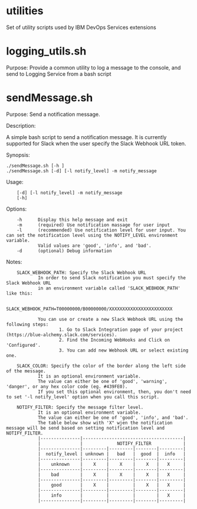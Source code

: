 # utilities
Set of utility scripts used by IBM DevOps Services extensions

# logging_utils.sh 
Purpose: Provide a common utility to log a message to the console, and send to Logging Service from a bash script

# sendMessage.sh 
Purpose:  Send a notification message.

Description:

A simple bash script to send a notification message. It is currently supported for Slack when the user specify the Slack Webhook URL token. 

Synopsis:

    ./sendMessage.sh [-h ]
    ./sendMessage.sh [-d] [-l notify_level] -m notify_message

Usage:  

        [-d] [-l notify_level] -m notify_message
        [-h]

Options:

        -h      Display this help message and exit
        -m      (required) Use notification massage for user input
        -l      (recommended) Use notification level for user input. You can set the notification level using the NOTIFY_LEVEL environment variable.
                Valid values are 'good', 'info', and 'bad'. 
        -d      (optional) Debug information 

Notes:

        SLACK_WEBHOOK_PATH: Specify the Slack Webhook URL
                In order to send Slack notification you must specify the Slack Webhook URL
                in an environment variable called 'SLACK_WEBHOOK_PATH' like this:

                        SLACK_WEBHOOK_PATH=T00000000/B00000000/XXXXXXXXXXXXXXXXXXXXXXXX

                You can use or create a new Slack Webhook URL using the following steps:
                        1. Go to Slack Integration page of your project (https://blue-alchemy.slack.com/services).
                        2. Find the Incoming WebHooks and Click on 'Configured'.
                        3. You can add new Webhook URL or select existing one.

        SLACK_COLOR: Specify the color of the border along the left side of the message. 
                It is an optional environment variable.
                The value can either be one of 'good', 'warning', 'danger', or any hex color code (eg. #439FE0).
                If you set this optional environment, then, you don't need to set '-l notify_level' option when you call this script.

        NOTIFY_FILTER: Specify the message filter level.
                It is an optional environment variable.
                The value can either be one of 'good', 'info', and 'bad'.
                The table below show with 'X" wjen the notification message will be send based on setting notification level and NOTIFY_FILTER.
                |---------------|--------------------------------------|
                |               |             NOTIFY_FILTER            |
                |---------------|---------|---------|--------|---------|
                |  notify_level | unknown |   bad   |  good  |  info   |
                |---------------|---------|---------|--------|---------|
                |    unknown    |    X    |    X    |    X   |   X     |                     
                |---------------|---------|---------|--------|---------|
                |    bad        |    X    |    X    |    X   |   X     |
                |---------------|---------|---------|--------|---------|
                |    good       |    X    |         |    X   |   X     |
                |---------------|---------|---------|--------|---------|
                |    info       |         |         |        |   X     |
                |---------------|---------|---------|--------|---------|

